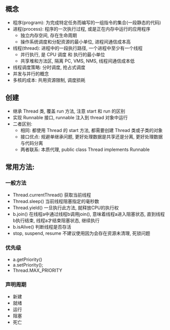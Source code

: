 ## 概念
- 程序(program): 为完成特定任务而编写的一组指令的集合(一段静态的代码)
- 进程(process): 程序的一次执行过程, 或是正在内存中运行的应用程序
  - 独立内存空间, 存在生命周期
  - 操作系统调度和分配资源的最小单位, 进程间通信成本高
- 线程(thread): 进程中的一段执行路径, 一个进程中至少有一个线程
  - 并行执行, 是 CPU 调度 和 执行的最小单位
  - 共享堆和方法区, 隔离 PC, VMS, NMS, 线程间通信成本低
- 线程调度策略: 分时调度, 抢占式调度
- 并发与并行的概念
- 多核的成本: 共用资源限制, 调度损耗

## 创建
- 继承 Thread 类, 覆盖 run 方法, 注意 start 和 run 的区别
- 实现 Runnable 接口, runnable 注入到 thread 对象中运行
- 二者区别: 
  - 相同: 都使用 Thread 的 start 方法, 都需要创建 Thread 类或子类的对象
  - 接口优点: 规避单继承问题, 更好处理数据是共享还是分离, 更好处理数据与代码分离
  - 两者联系: 本质代理, public class Thread implements Runnable
 
## 常用方法: 
### 一般方法
- Thread.currentThread() 获取当前线程
- Thread.sleep() 当前线程阻塞指定的毫秒数
- Thread.yield() 一旦执行此方法, 就释放CPU的执行权
- b.join() 在线程a中通过线程b调用join(), 意味着线程a进入阻塞状态, 直到线程b执行结束, 线程a才结束阻塞状态, 继续执行
- b.isAlive() 判断线程是否存活
- stop, suspend, resume 不建议使用因为会存在资源未清理, 死锁问题 
### 优先级
- a.getPriority()
- a.setPriority();
- Thread.MAX_PRIORITY

### 声明周期
- 新建 
- 就绪
- 运行
- 阻塞
- 死亡